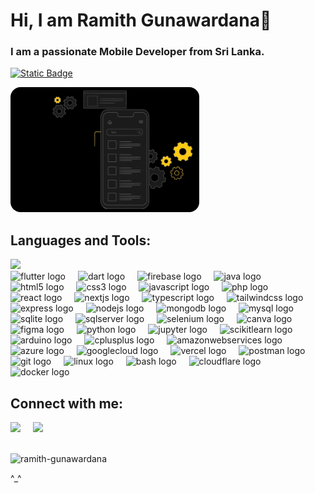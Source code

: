 # Hi, I am Ramith Gunawardana👋

<h3>I am a passionate Mobile Developer from Sri Lanka.</h3>

<a href="https://github.com/Ramith-Gunawardana?tab=repositories" target="_self"> <img alt="Static Badge" src="https://img.shields.io/badge/-All%20Repos-2962FF?style=flat&color=0e75b6"></a>

<p align="left"><img src="src/mobile.gif" height="200" style="border-radius: 16px;"></p>

## Languages and Tools:
<div align="left">
  <img src="https://go-skill-icons.vercel.app/api/icons?i=flutter,dart,firebase,java,html,css,js,php,react,nextjs,ts,tailwind,express,nodejs,mongodb,mysql,sqlite,sqlserver,selenium,figma,canva,py,jupyter,scikitlearn,arduino,cpp,aws,azure,gcp,vercel,postman,git,bash,cloudflare,docker" />
</div>
<div align="left">
  <img src="https://go-skill-icons.vercel.app/api/icons?i=flutter" alt="flutter logo"  />
  <img width="12" />
  <img src="https://go-skill-icons.vercel.app/api/icons?i=dart" alt="dart logo"  />
  <img width="12" />
  <img src="https://go-skill-icons.vercel.app/api/icons?i=firebase" alt="firebase logo"  />
  <img width="12" />
  <img src="https://go-skill-icons.vercel.app/api/icons?i=java" alt="java logo"  />
  <img width="12" />
  <img src="https://go-skill-icons.vercel.app/api/icons?i=html" alt="html5 logo"  />
  <img width="12" />
  <img src="https://go-skill-icons.vercel.app/api/icons?i=css" alt="css3 logo"  />
  <img width="12" />
  <img src="https://go-skill-icons.vercel.app/api/icons?i=js" alt="javascript logo"  />
  <img width="12" />
  <img src="https://go-skill-icons.vercel.app/api/icons?i=php" alt="php logo"  />
  <img width="12" />
  <img src="https://go-skill-icons.vercel.app/api/icons?i=react" alt="react logo"  />
  <img width="12" />
  <img src="https://go-skill-icons.vercel.app/api/icons?i=nextjs" alt="nextjs logo"  />
  <img width="12" />
  <img src="https://go-skill-icons.vercel.app/api/icons?i=ts" alt="typescript logo"  />
  <img width="12" />
  <img src="https://go-skill-icons.vercel.app/api/icons?i=tailwind" alt="tailwindcss logo"  />
  <img width="12" />
  <img src="https://go-skill-icons.vercel.app/api/icons?i=express" alt="express logo"  />
  <img width="12" />
  <img src="https://go-skill-icons.vercel.app/api/icons?i=nodejs" alt="nodejs logo"  />
  <img width="12" />
  <img src="https://go-skill-icons.vercel.app/api/icons?i=mongodb" alt="mongodb logo"  />
  <img width="12" />
  <img src="https://go-skill-icons.vercel.app/api/icons?i=mysql" alt="mysql logo"  />
  <img width="12" />
  <img src="https://go-skill-icons.vercel.app/api/icons?i=sqlite" alt="sqlite logo"  />
  <img width="12" />
  <img src="https://go-skill-icons.vercel.app/api/icons?i=sqlserver" alt="sqlserver logo"  />
  <img width="12" />
  <img src="https://go-skill-icons.vercel.app/api/icons?i=selenium" alt="selenium logo"  />
  <img width="12" />
  <img src="https://go-skill-icons.vercel.app/api/icons?i=canva" alt="canva logo"  />
  <img width="12" />
  <img src="https://go-skill-icons.vercel.app/api/icons?i=figma" alt="figma logo"  />
  <img width="12" />
  <img src="https://go-skill-icons.vercel.app/api/icons?i=py" alt="python logo"  />
  <img width="12" />
  <img src="https://go-skill-icons.vercel.app/api/icons?i=jupyter" alt="jupyter logo"  />
  <img width="12" />
  <img src="https://go-skill-icons.vercel.app/api/icons?i=scikitlearn" alt="scikitlearn logo"  />
  <img width="12" />
  <img src="https://go-skill-icons.vercel.app/api/icons?i=arduino" alt="arduino logo"  />
  <img width="12" />
  <img src="https://go-skill-icons.vercel.app/api/icons?i=cpp" alt="cplusplus logo"  />
  <img width="12" />
  <img src="https://go-skill-icons.vercel.app/api/icons?i=aws" alt="amazonwebservices logo"  />
  <img width="12" />
  <img src="https://go-skill-icons.vercel.app/api/icons?i=azure" alt="azure logo"  />
  <img width="12" />
  <img src="https://go-skill-icons.vercel.app/api/icons?i=gcp" alt="googlecloud logo"  />
  <img width="12" />
  <img src="https://go-skill-icons.vercel.app/api/icons?i=vercel" alt="vercel logo"  />
  <img width="12" />
  <img src="https://go-skill-icons.vercel.app/api/icons?i=postman" alt="postman logo"  />
  <img width="12" />
  <img src="https://go-skill-icons.vercel.app/api/icons?i=git" alt="git logo"  />
  <img width="12" />
  <img src="https://go-skill-icons.vercel.app/api/icons?i=linux" alt="linux logo"  />
  <img width="12" />
  <img src="https://go-skill-icons.vercel.app/api/icons?i=bash" alt="bash logo"  />
  <img width="12" />
  <img src="https://go-skill-icons.vercel.app/api/icons?i=cloudflare" alt="cloudflare logo"  />
  <img width="12" />
  <img src="https://go-skill-icons.vercel.app/api/icons?i=docker" alt="docker logo"  />
</div>



## Connect with me:
<div align="left">
  <a href="https://www.linkedin.com/in/ramith-gunawardana" target="_blank"   style="text-decoration: none;color: transparent;">
    <img
      src="https://go-skill-icons.vercel.app/api/icons?i=linkedin"
    />
  </a>
  <img width="12" />
  <a href="https://stackoverflow.com/users/22379589" target="_blank" style="text-decoration: none; color: transparent;">
    <img
      src="https://go-skill-icons.vercel.app/api/icons?i=stackoverflow"
    />
  </a>
</div>
<br>
<p align="left"> <img src="https://komarev.com/ghpvc/?username=ramith-gunawardana&label=Profile%20views&color=0e75b6&style=flat" alt="ramith-gunawardana" /> </p>

^_^
